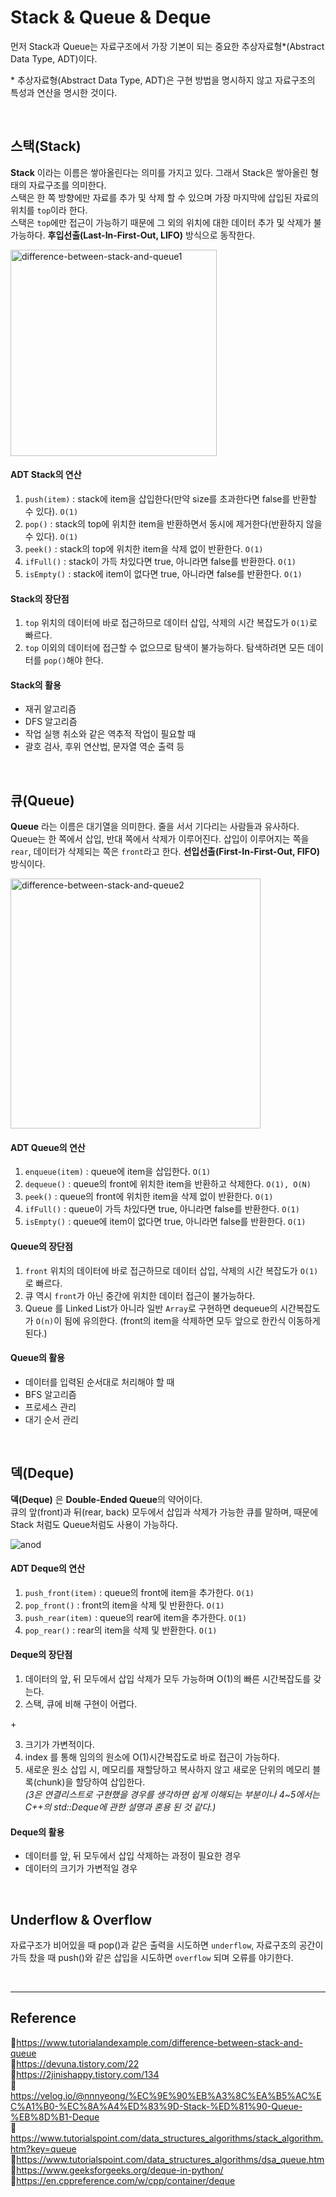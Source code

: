 # Stack & Queue & Deque

먼저 Stack과 Queue는 자료구조에서 가장 기본이 되는 중요한 추상자료형\*(Abstract Data Type, ADT)이다.

\* 추상자료형(Abstract Data Type, ADT)은 구현 방법을 명시하지 않고 자료구조의 특성과 연산을 명시한 것이다.

<br/>

## 스택(Stack)

**Stack** 이라는 이름은 쌓아올린다는 의미를 가지고 있다. 그래서 Stack은 쌓아올린 형태의 자료구조를 의미한다.  
스택은 한 쪽 방향에만 자료를 추가 및 삭제 할 수 있으며 가장 마지막에 삽입된 자료의 위치를 `top`이라 한다.  
스택은 `top`에만 접근이 가능하기 때문에 그 외의 위치에 대한 데이터 추가 및 삭제가 불가능하다.
**후입선출(Last-In-First-Out, LIFO)** 방식으로 동작한다.

<img width="330px" src="https://user-images.githubusercontent.com/66757141/208432228-d060964a-44ff-4c77-860e-dda2b7b8a873.png" alt="difference-between-stack-and-queue1" />

#### ADT Stack의 연산

1. `push(item)` : stack에 item을 삽입한다(만약 size를 초과한다면 false를 반환할 수 있다). `O(1)`
2. `pop()` : stack의 top에 위치한 item을 반환하면서 동시에 제거한다(반환하지 않을 수 있다). `O(1)`
3. `peek()` : stack의 top에 위치한 item을 삭제 없이 반환한다. `O(1)`
4. `ifFull()` : stack이 가득 차있다면 true, 아니라면 false를 반환한다. `O(1)`
5. `isEmpty()` : stack에 item이 없다면 true, 아니라면 false를 반환한다. `O(1)`

#### Stack의 장단점

1. `top` 위치의 데이터에 바로 접근하므로 데이터 삽입, 삭제의 시간 복잡도가 `O(1)`로 빠르다.
2. `top` 이외의 데이터에 접근할 수 없으므로 탐색이 불가능하다. 탐색하려면 모든 데이터를 `pop()`해야 한다.

#### Stack의 활용

- 재귀 알고리즘
- DFS 알고리즘
- 작업 실행 취소와 같은 역추적 작업이 필요할 때
- 괄호 검사, 후위 연산법, 문자열 역순 출력 등

<br/>

## 큐(Queue)

**Queue** 라는 이름은 대기열을 의미한다. 줄을 서서 기다리는 사람들과 유사하다.  
Queue는 한 쪽에서 삽입, 반대 쪽에서 삭제가 이루어진다. 삽입이 이루어지는 쪽을 `rear`, 데이터가 삭제되는 쪽은 `front`라고 한다.
**선입선출(First-In-First-Out, FIFO)** 방식이다.

<img width="400px" src="https://user-images.githubusercontent.com/66757141/208432243-3b54920f-2305-463a-9f4e-248b127b2252.png" alt="difference-between-stack-and-queue2" />

#### ADT Queue의 연산

1. `enqueue(item)` : queue에 item을 삽입한다. `O(1)`
2. `dequeue()` : queue의 front에 위치한 item을 반환하고 삭제한다. `O(1), O(N)`
3. `peek()` : queue의 front에 위치한 item을 삭제 없이 반환한다. `O(1)`
4. `ifFull()` : queue이 가득 차있다면 true, 아니라면 false를 반환한다. `O(1)`
5. `isEmpty()` : queue에 item이 없다면 true, 아니라면 false를 반환한다. `O(1)`

#### Queue의 장단점

1. `front` 위치의 데이터에 바로 접근하므로 데이터 삽입, 삭제의 시간 복잡도가 `O(1)`로 빠르다.
2. 큐 역시 `front`가 아닌 중간에 위치한 데이터 접근이 불가능하다.
3. Queue 를 Linked List가 아니라 일반 `Array`로 구현하면 dequeue의 시간복잡도가 `O(n)`이 됨에 유의한다. (front의 item을 삭제하면 모두 앞으로 한칸식 이동하게 된다.)

#### Queue의 활용

- 데이터를 입력된 순서대로 처리해야 할 때
- BFS 알고리즘
- 프로세스 관리
- 대기 순서 관리

<br/>

## 덱(Deque)

**덱(Deque)** 은 **Double-Ended Queue**의 약어이다.  
큐의 앞(front)과 뒤(rear, back) 모두에서 삽입과 삭제가 가능한 큐를 말하며, 때문에 Stack 처럼도 Queue처럼도 사용이 가능하다.

![anod](https://user-images.githubusercontent.com/66757141/208432148-60954075-b7cd-46d6-9b05-efd5e197320d.png)

#### ADT Deque의 연산

1. `push_front(item)` : queue의 front에 item을 추가한다. `O(1)`
2. `pop_front()` : front의 item을 삭제 및 반환한다. `O(1)`
3. `push_rear(item)` : queue의 rear에 item을 추가한다. `O(1)`
4. `pop_rear()` : rear의 item을 삭제 및 반환한다. `O(1)`

#### Deque의 장단점

1. 데이터의 앞, 뒤 모두에서 삽입 삭제가 모두 가능하며 O(1)의 빠른 시간복잡도를 갖는다.
2. 스택, 큐에 비해 구현이 어렵다.

\+

3. 크기가 가변적이다.
4. index 를 통해 임의의 원소에 O(1)시간복잡도로 바로 접근이 가능하다.
5. 새로운 원소 삽입 시, 메모리를 재할당하고 복사하지 않고 새로운 단위의 메모리 블록(chunk)을 할당하여 삽입한다.  
   _(3은 연결리스트로 구현했을 경우를 생각하면 쉽게 이해되는 부분이나 4~5에서는 C++의 std::Deque에 관한 설명과 혼용 된 것 같다.)_

#### Deque의 활용

- 데이터를 앞, 뒤 모두에서 삽입 삭제하는 과정이 필요한 경우
- 데이터의 크기가 가변적일 경우

<br/>

## Underflow & Overflow

자료구조가 비어있을 때 pop()과 같은 출력을 시도하면 `underflow`, 자료구조의 공간이 가득 찼을 때 push()와 같은 삽입을 시도하면 `overflow` 되며 오류를 야기한다.

<br/>

---

## Reference

📄https://www.tutorialandexample.com/difference-between-stack-and-queue  
📄https://devuna.tistory.com/22  
📄https://2jinishappy.tistory.com/134  
📄https://velog.io/@nnnyeong/%EC%9E%90%EB%A3%8C%EA%B5%AC%EC%A1%B0-%EC%8A%A4%ED%83%9D-Stack-%ED%81%90-Queue-%EB%8D%B1-Deque  
📄https://www.tutorialspoint.com/data_structures_algorithms/stack_algorithm.htm?key=queue  
📄https://www.tutorialspoint.com/data_structures_algorithms/dsa_queue.htm  
📄https://www.geeksforgeeks.org/deque-in-python/  
📄https://en.cppreference.com/w/cpp/container/deque
